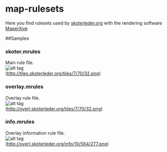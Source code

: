 map-rulesets
===================

Here you find rulesets used by [skoterleder.org](http://skoterleder.org) with the rendering software [Maperitive](http://maperitive.net/) 

##Samples

### skoter.mrules
Main rule file.  
![alt tag](http://tiles.skoterleder.org/tiles/7/70/32.png)  
(http://tiles.skoterleder.org/tiles/7/70/32.png)

### overlay.mrules
Overlay rule file.  
![alt tag](http://overl.skoterleder.org/tiles/7/70/32.png)  
(http://overl.skoterleder.org/tiles/7/70/32.png)

### info.mrules
Overlay information rule file.  
![alt tag](http://overl.skoterleder.org/info/10/564/277.png)  
(http://overl.skoterleder.org/info/10/564/277.png)